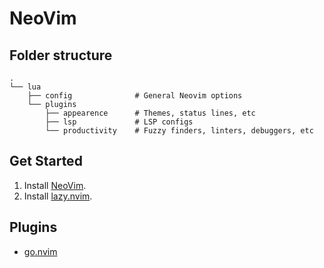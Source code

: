 # NeoVim

## Folder structure

```
.
└── lua
    ├── config              # General Neovim options
    └── plugins
        ├── appearence      # Themes, status lines, etc
        ├── lsp             # LSP configs
        └── productivity    # Fuzzy finders, linters, debuggers, etc
```

## Get Started

1. Install [NeoVim](https://github.com/neovim/neovim/blob/master/INSTALL.md).
2. Install [lazy.nvim](https://github.com/folke/lazy.nvim).

## Plugins

* [go.nvim](https://github.com/ray-x/go.nvim)
